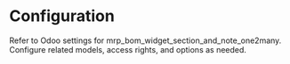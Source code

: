 # Configuration

Refer to Odoo settings for mrp_bom_widget_section_and_note_one2many. Configure related models, access rights, and options as needed.
